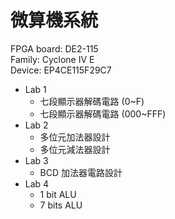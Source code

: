 # 微算機系統

FPGA board: DE2-115<br>
Family: Cyclone IV E<br>
Device: EP4CE115F29C7<br>

- Lab 1
  - 七段顯示器解碼電路 (0~F)
  - 七段顯示器解碼電路 (000~FFF)
- Lab 2
  - 多位元加法器設計
  - 多位元減法器設計
- Lab 3
  - BCD 加法器電路設計
- Lab 4
  - 1 bit ALU
  - 7 bits ALU
